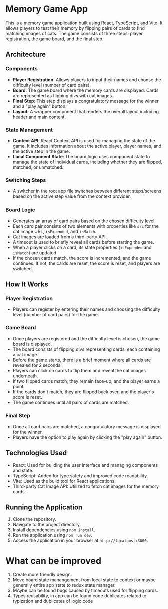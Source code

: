 # Memory Game App

This is a memory game application built using React, TypeScript, and Vite. It allows players to test their memory by flipping pairs of cards to find matching images of cats. The game consists of three steps: player registration, the game board, and the final step.

## Architecture

### Components

- **Player Registration**: Allows players to input their names and choose the difficulty level (number of card pairs).
- **Board**: The game board where the memory cards are displayed. Cards are represented as flipping divs with cat images.
- **Final Step**: This step displays a congratulatory message for the winner and a "play again" button.
- **Layout**: A wrapper component that renders the overall layout including header and main content.

### State Management

- **Context API**: React Context API is used for managing the state of the game. It includes information about the active player, player names, and the active step in the game.
- **Local Component State**: The board logic uses component state to manage the state of individual cards, including whether they are flipped, matched, or unmatched.

### Switching Steps

- A switcher in the root app file switches between different steps/screens based on the active step value from the context provider.

### Board Logic

- Generates an array of card pairs based on the chosen difficulty level.
- Each card pair consists of two elements with properties like `src` for the cat image URL, `isExpended`, and `isMatch`.
- Cat images are loaded from a third-party API.
- A timeout is used to briefly reveal all cards before starting the game.
- When a player clicks on a card, its state properties (`isExpended` and `isMatch`) are updated.
- If the chosen cards match, the score is incremented, and the game continues. If not, the cards are reset, the score is reset, and players are switched.

## How It Works

### Player Registration

- Players can register by entering their names and choosing the difficulty level (number of card pairs) for the game.

### Game Board

- Once players are registered and the difficulty level is chosen, the game board is displayed.
- The board consists of flipping divs representing cards, each containing a cat image.
- Before the game starts, there is a brief moment where all cards are revealed for 2 seconds.
- Players can click on cards to flip them and reveal the cat images underneath.
- If two flipped cards match, they remain face-up, and the player earns a point.
- If the cards don't match, they are flipped back over, and the player's score is reset.
- The game continues until all pairs of cards are matched.

### Final Step

- Once all card pairs are matched, a congratulatory message is displayed for the winner.
- Players have the option to play again by clicking the "play again" button.

## Technologies Used

- React: Used for building the user interface and managing components and state.
- TypeScript: Added for type safety and improved code readability.
- Vite: Used as the build tool for React applications.
- Third-party Cat Image API: Utilized to fetch cat images for the memory cards.

## Running the Application

1. Clone the repository.
2. Navigate to the project directory.
3. Install dependencies using `npm install`.
4. Run the application using `npm run dev`.
5. Access the application in your browser at `http://localhost:3000`.

# What can be improved

1. Create more friendly design.
2. Move board state manangement from local state to context or maybe generally entire app state to redux state manager.
3. MAybe can be found bugs caused by timeouts used for flipping cards.
4. Types reusability, in app can be found code dublicates related to typization and dublicates of logic code

